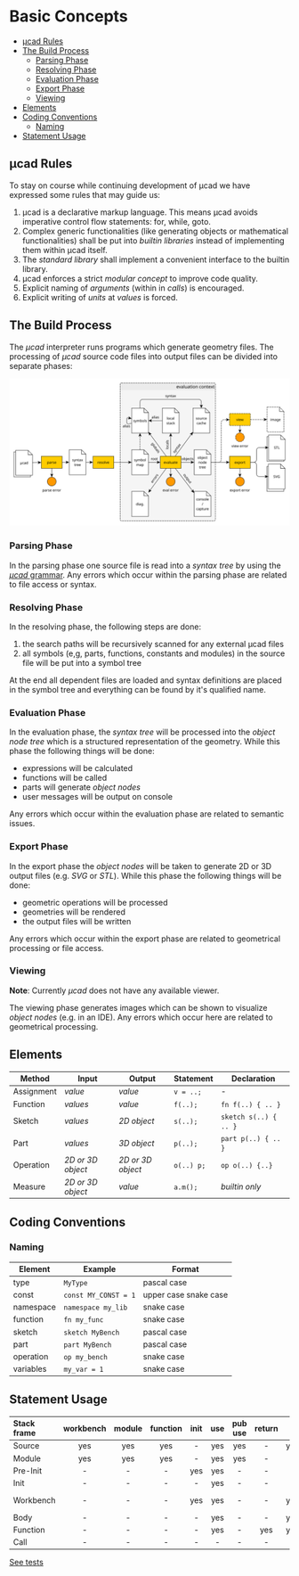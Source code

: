 # Basic Concepts

- [µcad Rules](#µcad-rules)
- [The Build Process](#the-build-process)
  - [Parsing Phase](#parsing-phase)
  - [Resolving Phase](#resolving-phase)
  - [Evaluation Phase](#evaluation-phase)
  - [Export Phase](#export-phase)
  - [Viewing](#viewing)
- [Elements](#elements)
- [Coding Conventions](#coding-conventions)
  - [Naming](#naming)
- [Statement Usage](#statement-usage)

## µcad Rules

To stay on course while continuing development of µcad we have expressed some rules that may guide us:

1. µcad is a declarative markup language. This means µcad avoids imperative control flow statements: for, while, goto.
2. Complex generic functionalities (like generating objects or mathematical functionalities)
   shall be put into *builtin libraries* instead of implementing them within µcad itself.
3. The *standard library* shall implement a convenient interface to the builtin library.
4. µcad enforces a strict *modular concept* to improve code quality.
5. Explicit naming of *arguments* (within in *calls*) is encouraged.
6. Explicit writing of *units* at *values* is forced.

## The Build Process

The *µcad* interpreter runs programs which generate geometry files.
The processing of *µcad* source code files into output files can be divided into separate phases:

![phases](images/phases.svg)

### Parsing Phase

In the parsing phase one source file is read into a *syntax tree* by using the [*µcad* grammar](../lang/grammar.pest).
Any errors which occur within the parsing phase are related to file access or syntax.

### Resolving Phase

In the resolving phase, the following steps are done:

1. the search paths will be recursively scanned for any external µcad files
2. all symbols (e,g, parts, functions, constants and modules) in the source file will be put into a symbol tree

At the end all dependent files are loaded and syntax definitions are placed in the symbol tree and everything can be found by it's qualified name.

### Evaluation Phase

In the evaluation phase, the *syntax tree*  will be processed into the *object node tree*
which is a structured representation of the geometry.
While this phase the following things will be done:

- expressions will be calculated
- functions will be called
- parts will generate *object nodes*
- user messages will be output on console

Any errors which occur within the evaluation phase are related to semantic issues.

### Export Phase

In the export phase the *object nodes* will be taken to generate 2D or 3D output files
(e.g. *SVG* or *STL*).
While this phase the following things will be done:

- geometric operations will be processed
- geometries will be rendered
- the output files will be written

Any errors which occur within the export phase are related to geometrical processing or file access.

### Viewing

**Note**: Currently *µcad* does not have any available viewer.

The viewing phase generates images which can be shown to visualize *object nodes* (e.g. in an IDE).
Any errors which occur here are related to geometrical processing.

## Elements

| Method     | Input             | Output            | Statement  | Declaration           |
| ---------- | ----------------- | ----------------- | ---------- | --------------------- |
| Assignment | *value*           | *value*           | `v = ..;`  | -                     |
| Function   | *values*          | *value*           | `f(..);`   | `fn f(..) { .. }`     |
| Sketch     | *values*          | *2D object*       | `s(..);`   | `sketch s(..) { .. }` |
| Part       | *values*          | *3D object*       | `p(..);`   | `part p(..) { .. }`   |
| Operation  | *2D or 3D object* | *2D or 3D object* | `o(..) p;` | `op o(..) {..}`       |
| Measure    | *2D or 3D object* | *value*           | `a.m();`   | *builtin only*        |

## Coding Conventions

### Naming

| Element   | Example              | Format                |
| --------- | -------------------- | --------------------- |
| type      | `MyType`             | pascal case           |
| const     | `const MY_CONST = 1` | upper case snake case |
| namespace | `namespace my_lib`   | snake case            |
| function  | `fn my_func`         | snake case            |
| sketch    | `sketch MyBench`     | pascal case           |
| part      | `part MyBench`       | pascal case           |
| operation | `op my_bench`        | snake case            |
| variables | `my_var = 1`         | snake case            |

## Statement Usage

| Stack frame | workbench | module | function | init  |  use  | pub use | return |  if   | marker |    assignment    | expression |
| :---------- | :-------: | :----: | :------: | :---: | :---: | :-----: | :----: | :---: | :----: | :--------------: | :--------: |
| Source      |    yes    |  yes   |   yes    |   -   |  yes  |   yes   |   -    |  yes  |   -    |    const, var    |   model    |
| Module      |    yes    |  yes   |   yes    |   -   |  yes  |   yes   |   -    |   -   |   -    |    const, var    |     -      |
| Pre-Init    |     -     |   -    |    -     |  yes  |  yes  |    -    |   -    |   -   |   -    |      const       |     -      |
| Init        |     -     |   -    |    -     |   -   |  yes  |    -    |   -    |   -   |   -    |       var        |     -      |
| Workbench   |     -     |   -    |    -     |  yes  |  yes  |    -    |   -    |  yes  |  yes   | const, var, prop |   model    |
| Body        |     -     |   -    |    -     |   -   |  yes  |    -    |   -    |  yes  | ?yes?  |       var        |   ?yes?    |
| Function    |     -     |   -    |    -     |   -   |  yes  |    -    |  yes   |  yes  |   -    |       var        |    yes     |
| Call        |     -     |   -    |    -     |   -   |   -   |    -    |   -    |   -   |   -    |        -         |     -      |

[See tests](tests/statement_usage.md)
